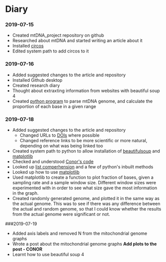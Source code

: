 # Diary

### 2019-07-15
+ Created mtDNA_project repository on github
+ Researched about mtDNA and started writing an article about it
+ Installed [circos](circos.ca)
+ Edited system path to add circos to it

### 2019-07-16
+ Added suggested changes to the article and repository
+ Installed Github desktop
+ Created research diary
+ Thought about extraxting information from websites with beautiful soup 4
+ Created [python program](code/read_mtDNA.py) to parse mtDNA genome, and calculate the proportion of each base in a given range

### 2019-07-18
+ Added suggested changes to the article and repository
	+ Changed URLs to [DOIs](https://en.wikipedia.org/wiki/Digital_object_identifier) where possible
	+ Changed reference links to be more scientific or more natural, depending on what was being linked too
+ Created system path to python to allow installation of [beautifulsoup](https://www.crummy.com/software/BeautifulSoup/bs4/doc/) and [matplotlib](https://matplotlib.org/)
+ Checked and understood [Conor's code](code/read_mtDNA_CONOR.py)
+ Looked up [list comperhension](https://www.pythonforbeginners.com/basics/list-comprehensions-in-python) and a few of python's inbuilt methods
+ Looked up how to use [matplotlib](https://matplotlib.org/)
+ Used matplotlib to create a function to plot fraction of bases, given a sampling rate and a sample window size. Different window sizes were experimented with in order to see what size gave the most information in the graph.
+ Created randomly generated genome, and plotted it in the same way as the actual genome. This was to see if there was any difference between the actual and random genome, so that I could know whether the results from the actual genome were significant or not.

###2019-07-19
+ Added axis labels and removed N from the mitochondrial genome graphs
+ Wrote a post about the mitochondrial genome graphs **Add plots to the post - CONOR**
+ Learnt how to use beautiful soup 4

<!--
Comment out markdown code: https://stackoverflow.com/questions/4823468/comments-in-markdown

Download HTML as string: https://stackoverflow.com/questions/16025368/download-file-as-string-in-python
from urllib.request import urlopen
~~~~
data = urlopen('http://www.google.com').read() #bytes
body = data.decode('utf-8')
~~~~

Why is there N in mtDNA sequence:
https://biology.stackexchange.com/questions/1830/why-are-there-ns-after-sanger-sequencing
Where does this sequence come from?

mtDNA review: https://doi.org/10.1016/j.bbabio.2009.09.005

Want to be able to progamatically generate better versions of plots like Figure 3 from this paper:
http://embomolmed.embopress.org/content/6/2/183

Want to be able to programatically generate better versions of plots like this one on wikipedia:
https://upload.wikimedia.org/wikipedia/commons/1/15/Map_of_the_human_mitochondrial_genome.svg
-->